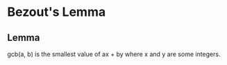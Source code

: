 # Bezout's Lemma

## Lemma

gcb(a, b) is the smallest value of ax + by where x and y are some integers.
